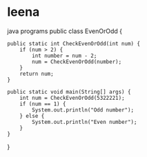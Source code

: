 # leena
java programs
public class EvenOrOdd {

    public static int CheckEvenOrOdd(int num) {
        if (num > 2) {
            int number = num - 2;
            num = CheckEvenOrOdd(number);
        }
        return num;
    }

    public static void main(String[] args) {
        int num = CheckEvenOrOdd(5322221);
        if (num == 1) {
            System.out.println("Odd number");
        } else {
            System.out.println("Even number");
        }
    }

}
